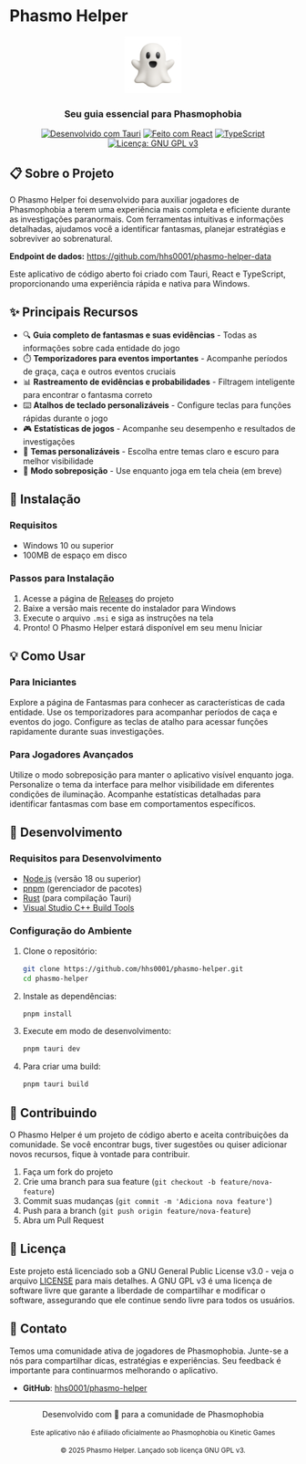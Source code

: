 # Phasmo Helper

<div align="center">
  <img src="./app-icon.png" alt="Phasmo Helper Logo" width="100" />
  <h3>Seu guia essencial para Phasmophobia</h3>
  
  [![Desenvolvido com Tauri](https://img.shields.io/badge/Tauri-tauri.app-blue)](https://tauri.app/)
  [![Feito com React](https://img.shields.io/badge/React-reactjs.org-blue)](https://reactjs.org/)
  [![TypeScript](https://img.shields.io/badge/TypeScript-www.typescriptlang.org-blue)](https://www.typescriptlang.org/)
  [![Licença: GNU GPL v3](https://img.shields.io/badge/Licença-GNU%20GPL%20v3-blue.svg)](https://www.gnu.org/licenses/gpl-3.0)
</div>

## 📋 Sobre o Projeto

O Phasmo Helper foi desenvolvido para auxiliar jogadores de Phasmophobia a terem uma experiência mais completa e eficiente durante as investigações paranormais. Com ferramentas intuitivas e informações detalhadas, ajudamos você a identificar fantasmas, planejar estratégias e sobreviver ao sobrenatural.

**Endpoint de dados:** https://github.com/hhs0001/phasmo-helper-data

Este aplicativo de código aberto foi criado com Tauri, React e TypeScript, proporcionando uma experiência rápida e nativa para Windows.

## ✨ Principais Recursos

- 🔍 **Guia completo de fantasmas e suas evidências** - Todas as informações sobre cada entidade do jogo
- ⏱️ **Temporizadores para eventos importantes** - Acompanhe períodos de graça, caça e outros eventos cruciais
- 📊 **Rastreamento de evidências e probabilidades** - Filtragem inteligente para encontrar o fantasma correto
- ⌨️ **Atalhos de teclado personalizáveis** - Configure teclas para funções rápidas durante o jogo
- 🎮 **Estatísticas de jogos** - Acompanhe seu desempenho e resultados de investigações
- 🎨 **Temas personalizáveis** - Escolha entre temas claro e escuro para melhor visibilidade
- 📱 **Modo sobreposição** - Use enquanto joga em tela cheia (em breve)

## 🚀 Instalação

### Requisitos

- Windows 10 ou superior
- 100MB de espaço em disco

### Passos para Instalação

1. Acesse a página de [Releases](https://github.com/hhs0001/phasmo-helper/releases) do projeto
2. Baixe a versão mais recente do instalador para Windows
3. Execute o arquivo `.msi` e siga as instruções na tela
4. Pronto! O Phasmo Helper estará disponível em seu menu Iniciar

## 💡 Como Usar

### Para Iniciantes

Explore a página de Fantasmas para conhecer as características de cada entidade. Use os temporizadores para acompanhar períodos de caça e eventos do jogo. Configure as teclas de atalho para acessar funções rapidamente durante suas investigações.

### Para Jogadores Avançados

Utilize o modo sobreposição para manter o aplicativo visível enquanto joga. Personalize o tema da interface para melhor visibilidade em diferentes condições de iluminação. Acompanhe estatísticas detalhadas para identificar fantasmas com base em comportamentos específicos.

## 🔧 Desenvolvimento

### Requisitos para Desenvolvimento

- [Node.js](https://nodejs.org/) (versão 18 ou superior)
- [pnpm](https://pnpm.io/) (gerenciador de pacotes)
- [Rust](https://www.rust-lang.org/) (para compilação Tauri)
- [Visual Studio C++ Build Tools](https://visualstudio.microsoft.com/visual-cpp-build-tools/)

### Configuração do Ambiente

1. Clone o repositório:
   ```bash
   git clone https://github.com/hhs0001/phasmo-helper.git
   cd phasmo-helper
   ```

2. Instale as dependências:
   ```bash
   pnpm install
   ```

3. Execute em modo de desenvolvimento:
   ```bash
   pnpm tauri dev
   ```

4. Para criar uma build:
   ```bash
   pnpm tauri build
   ```

## 🤝 Contribuindo

O Phasmo Helper é um projeto de código aberto e aceita contribuições da comunidade. Se você encontrar bugs, tiver sugestões ou quiser adicionar novos recursos, fique à vontade para contribuir.

1. Faça um fork do projeto
2. Crie uma branch para sua feature (`git checkout -b feature/nova-feature`)
3. Commit suas mudanças (`git commit -m 'Adiciona nova feature'`)
4. Push para a branch (`git push origin feature/nova-feature`)
5. Abra um Pull Request

## 📄 Licença

Este projeto está licenciado sob a GNU General Public License v3.0 - veja o arquivo [LICENSE](LICENSE) para mais detalhes. A GNU GPL v3 é uma licença de software livre que garante a liberdade de compartilhar e modificar o software, assegurando que ele continue sendo livre para todos os usuários.

## 📱 Contato

Temos uma comunidade ativa de jogadores de Phasmophobia. Junte-se a nós para compartilhar dicas, estratégias e experiências. Seu feedback é importante para continuarmos melhorando o aplicativo.

- **GitHub**: [hhs0001/phasmo-helper](https://github.com/hhs0001/phasmo-helper)

---

<div align="center">
  <p>Desenvolvido com 👻 para a comunidade de Phasmophobia</p>
  <p><small>Este aplicativo não é afiliado oficialmente ao Phasmophobia ou Kinetic Games</small></p>
  <p><small>© 2025 Phasmo Helper. Lançado sob licença GNU GPL v3.</small></p>
</div>
